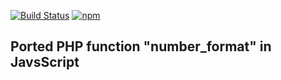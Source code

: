 [![Build Status](https://travis-ci.org/tasofen/number_format-node.svg?branch=master)](https://travis-ci.org/tasofen/number_format-node)
[![npm](https://img.shields.io/npm/dt/number_format-php.svg)](https://www.npmjs.com/package/number_format-php)
## Ported PHP function "number_format" in JavsScript 
